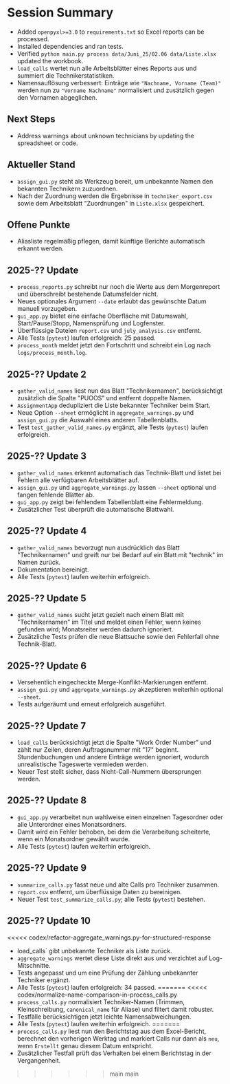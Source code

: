 # Session Summary
- Added `openpyxl>=3.0` to `requirements.txt` so Excel reports can be processed.
- Installed dependencies and ran tests.
- Verified `python main.py process data/Juni_25/02.06 data/Liste.xlsx` updated the workbook.
 - `load_calls` wertet nun alle Arbeitsblätter eines Reports aus und summiert die Technikerstatistiken.
 - Namensauflösung verbessert: Einträge wie `"Nachname, Vorname (Team)"` werden nun zu `"Vorname Nachname"` normalisiert und zusätzlich gegen den Vornamen abgeglichen.

## Next Steps
- Address warnings about unknown technicians by updating the spreadsheet or code.

## Aktueller Stand
- `assign_gui.py` steht als Werkzeug bereit, um unbekannte Namen den bekannten Technikern zuzuordnen.
- Nach der Zuordnung werden die Ergebnisse in `techniker_export.csv` sowie dem Arbeitsblatt "Zuordnungen" in `Liste.xlsx` gespeichert.

## Offene Punkte
- Aliasliste regelmäßig pflegen, damit künftige Berichte automatisch erkannt werden.

## 2025-?? Update
- `process_reports.py` schreibt nur noch die Werte aus dem Morgenreport und überschreibt bestehende Datumsfelder nicht.
- Neues optionales Argument `--date` erlaubt das gewünschte Datum manuell vorzugeben.
- `gui_app.py` bietet eine einfache Oberfläche mit Datumswahl, Start/Pause/Stopp, Namensprüfung und Logfenster.
- Überflüssige Dateien `report.csv` und `july_analysis.csv` entfernt.
- Alle Tests (`pytest`) laufen erfolgreich: 25 passed.
- `process_month` meldet jetzt den Fortschritt und schreibt ein Log nach `logs/process_month.log`.

## 2025-?? Update 2
- `gather_valid_names` liest nun das Blatt "Technikernamen", berücksichtigt zusätzlich die Spalte "PUOOS" und entfernt doppelte Namen.
- `AssignmentApp` dedupliziert die Liste bekannter Techniker beim Start.
- Neue Option `--sheet` ermöglicht in `aggregate_warnings.py` und `assign_gui.py` die Auswahl eines anderen Tabellenblatts.
- Test `test_gather_valid_names.py` ergänzt, alle Tests (`pytest`) laufen erfolgreich.

## 2025-?? Update 3
- `gather_valid_names` erkennt automatisch das Technik-Blatt und listet bei Fehlern alle verfügbaren Arbeitsblätter auf.
- `assign_gui.py` und `aggregate_warnings.py` lassen `--sheet` optional und fangen fehlende Blätter ab.
- `gui_app.py` zeigt bei fehlendem Tabellenblatt eine Fehlermeldung.
- Zusätzlicher Test überprüft die automatische Blattwahl.

## 2025-?? Update 4
- `gather_valid_names` bevorzugt nun ausdrücklich das Blatt "Technikernamen" und greift nur bei Bedarf auf ein Blatt mit "technik" im Namen zurück.
- Dokumentation bereinigt.
- Alle Tests (`pytest`) laufen weiterhin erfolgreich.

## 2025-?? Update 5
- `gather_valid_names` sucht jetzt gezielt nach einem Blatt mit "Technikernamen" im Titel und meldet einen Fehler, wenn keines gefunden wird; Monatsreiter werden dadurch ignoriert.
- Zusätzliche Tests prüfen die neue Blattsuche sowie den Fehlerfall ohne Technik-Blatt.

## 2025-?? Update 6
- Versehentlich eingecheckte Merge-Konflikt-Markierungen entfernt.
- `assign_gui.py` und `aggregate_warnings.py` akzeptieren weiterhin optional `--sheet`.
- Tests aufgeräumt und erneut erfolgreich ausgeführt.

## 2025-?? Update 7
- `load_calls` berücksichtigt jetzt die Spalte "Work Order Number" und zählt nur
  Zeilen, deren Auftragsnummer mit "17" beginnt. Stundenbuchungen und andere
  Einträge werden ignoriert, wodurch unrealistische Tageswerte vermieden werden.
- Neuer Test stellt sicher, dass Nicht-Call-Nummern übersprungen werden.

## 2025-?? Update 8
- `gui_app.py` verarbeitet nun wahlweise einen einzelnen Tagesordner oder alle
  Unterordner eines Monatsordners.
- Damit wird ein Fehler behoben, bei dem die Verarbeitung scheiterte, wenn ein
  Monatsordner gewählt wurde.
- Alle Tests (`pytest`) laufen weiterhin erfolgreich.

## 2025-?? Update 9
- `summarize_calls.py` fasst neue und alte Calls pro Techniker zusammen.
- `report.csv` entfernt, um überflüssige Daten zu bereinigen.
- Neuer Test `test_summarize_calls.py`; alle Tests (`pytest`) bestehen.

## 2025-?? Update 10
<<<<< codex/refactor-aggregate_warnings.py-for-structured-response
- load_calls` gibt unbekannte Techniker als Liste zurück.
- `aggregate_warnings` wertet diese Liste direkt aus und verzichtet auf Log-Mitschnitte.
- Tests angepasst und um eine Prüfung der Zählung unbekannter Techniker ergänzt.
- Alle Tests (`pytest`) laufen erfolgreich: 34 passed.
=======
<<<<< codex/normalize-name-comparison-in-process_calls.py
- `process_calls.py` normalisiert Techniker-Namen (Trimmen, Kleinschreibung,
  `canonical_name` für Aliase) und filtert damit robuster.
- Testfälle berücksichtigen jetzt leichte Namensabweichungen.
- Alle Tests (`pytest`) laufen weiterhin erfolgreich.
=======
- `process_calls.py` liest nun den Berichtstag aus dem Excel-Bericht,
  berechnet den vorherigen Werktag und markiert Calls nur dann als `neu`,
  wenn `Erstellt` genau diesem Datum entspricht.
- Zusätzlicher Testfall prüft das Verhalten bei einem Berichtstag in der
  Vergangenheit.
>>>>>> main
>>>>>> main
